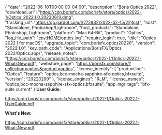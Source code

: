 {
  "date": "2022-06-10T00:00:00-04:00",
  "description": "Boris Optics 2022",
  "download_url": "https://cdn.borisfx.com/borisfx/store/optics/2022-1/Optics_2022.1.0.20220610.dmg",
  "tracking_url":"https://go.pardot.com/l/272832/2022-02-15/22jfgsf",
  "host": "Standalone, Photoshop/Lightroom",
  "host_products": "Standalone, Photoshop, Lightroom",
  "platform": "Mac 64-Bit",
  "product": "Optics",
  "log_file_path": "<env:HOME>/optics.log",
  "require_login": true,
  "title": "Optics 2022.1 for macOS",
  "upgrade_topic": "com.borisfx.optics20220",
  "version": "2022.1.0",
  "key_path_code": "Applications/BorisFX/Optics 2022/Optics.app/",
  "release_notes": "https://cdn.borisfx.com/borisfx/store/optics/2022-1/Optics-2022.1-WhatsNew.pdf",
  "webstore_page": "https://borisfx.com/store/?collection=optics&product=optics",
  "license_identity": {
    "productline": "Optics",
    "feature": "optics,bcc-mocha-sapphire-sfx-optics,bfxsuite",
    "version": "20220209"
  },
  "license_engines": "RLM",
  "license_names": "optics,bcc-mocha-sapphire-sfx-optics,bfxsuite",
  "app_mgr_tags": "bfx-suite current"
}
**User Guide:**

https://cdn.borisfx.com/borisfx/store/optics/2022-1/Optics-2022.1-UserGuide.pdf

**What's New:**

https://cdn.borisfx.com/borisfx/store/optics/2022-1/Optics-2022.1-WhatsNew.pdf
